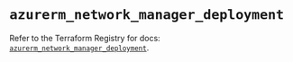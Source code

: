 # `azurerm_network_manager_deployment`

Refer to the Terraform Registry for docs: [`azurerm_network_manager_deployment`](https://registry.terraform.io/providers/hashicorp/azurerm/4.51.0/docs/resources/network_manager_deployment).
